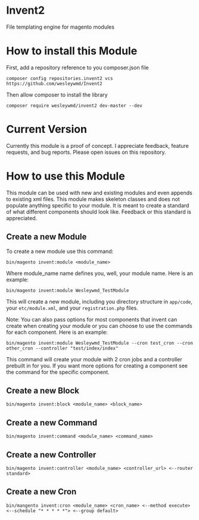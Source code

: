 # Invent2
File templating engine for magento modules

# How to install this Module
First, add a repository reference to you composer.json file

    composer config repositories.invent2 vcs https://github.com/wesleywmd/Invent2

Then allow composer to install the library

    composer require wesleywmd/invent2 dev-master --dev
    
# Current Version
Currently this module is a proof of concept. I appreciate feedback, feature requests, and bug reports. Please open issues on this repository.
 
# How to use this Module
This module can be used with new and existing modules and even appends to existing xml files. This module makes skeleton classes and does not populate anything specific to your module. It is meant to create a standard of what different components should look like. Feedback or this standard is appreciated.

## Create a new Module 
To create a new module use this command:

    bin/magento invent:module <module_name>
    
Where module_name name defines you, well, your module name. Here is an example:

    bin/magento invent:module Wesleywmd_TestModule

This will create a new module, including you directory structure in `app/code`, your `etc/module.xml`, and your `registration.php` files.

Note: You can also pass options for most components that invent can create when creating your module or you can choose to use the commands for each component. Here is an example:

    bin/magento invent:module Wesleywmd_TestModule --cron test_cron --cron other_cron --controller "test/index/index"
    
This command will create your module with 2 cron jobs and a controller prebuilt in for you. If you want more options for creating a component see the command for the specific component.

## Create a new Block

    bin/magento invent:block <module_name> <block_name>

## Create a new Command

    bin/magento invent:command <module_name> <command_name>

## Create a new Controller 

    bin/magento invent:controller <module_name> <controller_url> <--router standard>

## Create a new Cron 

    bin/mangento invent:cron <module_name> <cron_name> <--method execute> <--schedule "* * * * *"> <--group default>
